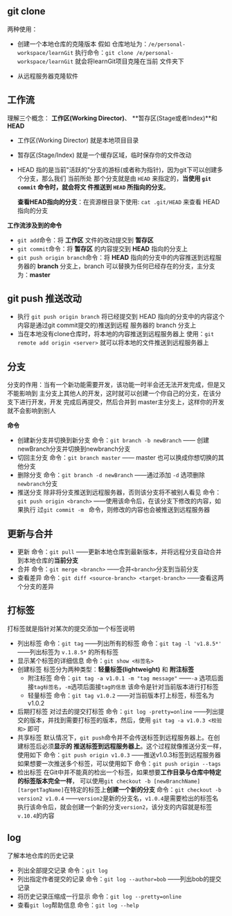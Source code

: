 ## git clone
两种使用：
- 创建一个本地仓库的克隆版本
假如 仓库地址为：`/e/personal-workspace/learnGit`
执行命令：`git clone /e/personal-workspace/learnGit` 就会将learnGit项目克隆在当前
文件夹下

- 从远程服务器克隆软件

## 工作流
理解三个概念： **工作区(Working Director)**、 **暂存区(Stage或者Index)**和 **HEAD**
- 工作区(Working Director)
  就是本地项目目录
- 暂存区(Stage/Index) 
  就是一个缓存区域，临时保存你的文件改动
- HEAD
  指的是当前"活跃的"分支的游标(或者称为指针)，因为git下可以创建多个分支，那么我们
  当前所处 那个分支就是由 `HEAD` 来指定的，**当使用 `git commit` 命令时，就会将文
  件推送到 `HEAD` 所指向的分支**。

  **查看HEAD指向的分支**：在资源根目录下使用: `cat .git/HEAD` 来查看 HEAD指向的分支

**工作流涉及到的命令** 
- `git add`命令：将 **工作区** 文件的改动提交到 **暂存区**
- `git commit`命令：将 **暂存区** 的内容提交到 **HEAD** 指向的分支上
- `git push origin branch`命令：将 **HEAD** 指向的分支中的内容推送到远程服务器的
   **branch** 分支上，branch 可以替换为任何已经存在的分支，主分支为：**master**

## git push 推送改动
- 执行 `git push origin branch` 
  将已经提交到 HEAD 指向的分支中的内容这个内容是通过git commit提交的)推送到远程
  服务器的 branch 分支上
- 当在本地没有clone仓库时，将本地的内容推送到远程服务器上
  使用：`git remote add origin <server>` 就可以将本地的文件推送到远程服务器上

## 分支
分支的作用：当有一个新功能需要开发，该功能一时半会还无法开发完成，但是又不能影响到
主分支上其他人的开发，这时就可以创建一个你自己的分支，在该分支下进行开发，开发
完成后再提交，然后合并到 master主分支上，这样你的开发就不会影响到别人

**命令**
- 创建新分支并切换到新分支
  命令：`git branch -b newBranch` —— 创建newBranch分支并切换到newbranch分支
- 切回主分支
  命令：`git branch master`  —— master 也可以换成你想切换的其他分支
- 删除分支
  命令：`git branch -d newBranch`  ——通过添加 `-d` 选项删除`newbranch`分支
- 推送分支
  除非将分支推送到远程服务器，否则该分支将不被别人看见
  命令：`git push origin <branch>` ——使用该命令后，在该分支下修改的内容，如果执行
  过`git commit -m ` 命令，则修改的内容也会被推送到远程服务器

## 更新与合并
- 更新
  命令：`git pull`  ——更新本地仓库到最新版本，并将远程分支自动合并到本地仓库的**当前分支**
- 合并
  命令：`git merge <branch>`  ——合并`<branch>`分支到当前分支
- 查看差异
  命令：`git diff <source-branch> <target-branch>`  ——查看这两个分支的差异

## 打标签
打标签就是指针对某次的提交添加一个标签说明
- 列出标签
  命令：`git tag` ——列出所有的标签
  命令：`git tag -l 'v1.8.5*'`  ——列出标签为 `v.1.8.5*` 的所有标签
- 显示某个标签的详细信息
  命令：`git show <标签名>`
- 创建标签
  标签分为两种类型：**轻量标签(lightweight)** 和 **附注标签**
  - 附注标签
  命令：`git tag -a v1.0.1 -m "tag message"` ——`-a` 选项后面接`tag标签名`，`-m`选项后面接`tag的信息`
  该命令是针对当前版本进行打标签
  - 轻量标签
  命令：`git tag v1.0.2` ——对当前版本打上标签，标签名为v1.0.2
- 后期打标签
  对过去的提交打标签
  命令：`git log -pretty=online` ——列出提交的版本，并找到需要打标签的版本，然后，使用
  `git tag -a v1.0.3 <校验和>` 即可
- 共享标签 
  默认情况下，`git push`命令并不会传送标签到远程服务器上。在创建标签后必须**显示的
  推送标签到远程服务器上**。这个过程就像推送分支一样，使用如下
  命令：`git push origin v1.0.3`  ——推送v1.0.3标签到远程服务器
  如果想要一次推送多个标签，可以使用如下
  命令：`git push origin --tags`
- 检出标签
  在Git中并不能真的检出一个标签，如果想要**工作目录与仓库中特定的标签版本完全一样**，
  可以使用`git checkout -b [newBranchName] [targetTagName]`在特定的标签上**创建一个新的分支**
  命令：`git checkout -b version2 v1.0.4`  ——`version2`是新的分支名，`v1.0.4`是需要检出的标签名
  执行该命令后，就会创建一个新的分支`version2`，该分支的内容就是标签`v.10.4`的内容
## log
了解本地仓库的历史记录
- 列出全部提交记录
  命令：`git log`
- 列出指定作者提交的记录
  命令：`git log --author=bob`  ——列出bob的提交记录
- 将历史记录压缩成一行显示
  命令：`git log --pretty=online`  
- 查看`git log`帮助信息
  命令：`git log --help`


  



